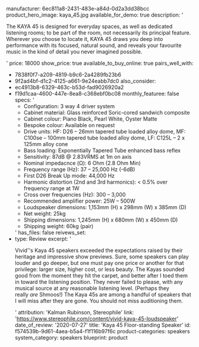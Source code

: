 manufacturer: 6ec811a8-2431-483e-a84d-0d2a3dd38bcc
product_hero_image: kaya_45.jpg
available_for_demo: true
description: '<p>The KAYA 45 is designed for everyday spaces, as well as dedicated listening rooms; to be part of the room, not necessarily its principal feature. Wherever you choose to locate it, KAYA 45 draws you deep into performance with its focused, natural sound, and reveals your favourite music in the kind of detail you never imagined possible.</p>'
price: 18000
show_price: true
available_to_buy_online: true
pairs_well_with:
  - 7838f0f7-a209-4819-b9c6-2a4289fb23b6
  - 9f2ad4bf-d1c2-4125-a661-9e24eabb7dc0
also_consider:
  - ec4913b8-6329-463c-b53d-fad9026920a2
  - f19d1caa-4600-447e-8ea8-c368ebf0bc08
monthly_featuree: false
specs: '<ul><li>Configuration: 3 way 4 driver system<br></li><li>Cabinet material: Glass reinforced Soric-cored sandwich composite<br></li><li>Cabinet colour: Piano Black, Pearl White, Oyster Matte<br></li><li>Bespoke colour: Available on request<br></li><li>Drive units: HF: D26 – 26mm tapered tube loaded alloy dome, MF: C100se – 100mm tapered tube loaded alloy dome, LF: C125L – 2 x 125mm alloy cone<br></li><li>Bass loading: Exponentially Tapered Tube enhanced bass reflex<br></li><li>Sensitivity: 87dB @ 2.83VRMS at 1m on axis<br></li><li>Nominal impedacnce (Ω): 6 Ohm (2.8 Ohm Min)<br></li><li>Frequency range (Hz): 37 – 25,000 Hz (-6dB)<br></li><li>First D26 Break Up mode: 44,000 Hz<br></li><li>Harmonic distortion (2nd and 3rd harmonics): &lt; 0.5% over frequency range at 1W<br></li><li>Cross over frequencies (Hz): 300 – 3,000<br></li><li>Recommended amplifier power: 25W – 500W<br></li><li>Loudspeaker dimensions: 1,153mm (H) x 298mm (W) x 385mm (D)<br></li><li>Net weight: 25kg<br></li><li>Shipping dimensions: 1,245mm (H) x 680mm (W) x 450mm (D)<br></li><li>Shipping weight: 60kg (pair)<br></li></ul>'
has_files: false
reivews_set:
  -
    type: Review
    excerpt: '<p>Vivid''s Kaya 45 speakers exceeded the expectations raised by their heritage and impressive show previews. Sure, some speakers can play louder and go deeper, but one must pay one price or another for that privilege: larger size, higher cost, or less beauty. The Kayas sounded good from the moment they hit the carpet, and better after I toed them in toward the listening position. They never failed to please, with any musical source at any reasonable listening level. (Perhaps they really&nbsp;<i>are</i>&nbsp;Shmoos!) The Kaya 45s are among a handful of speakers that I will miss after they are gone. You should not miss auditioning them.</p>'
    attribution: 'Kalman Rubinson, Stereophile'
    link: 'https://www.stereophile.com/content/vivid-kaya-45-loudspeaker'
    date_of_review: '2020-07-27'
title: 'Kaya 45 Floor-standing Speaker'
id: f574539b-9d61-4aea-b5a4-f1f116b97f6c
product-categories: speakers
system_category: speakers
blueprint: product
